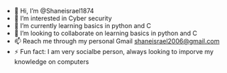 - 👋 Hi, I’m @Shaneisrael1874
- 👀 I’m interested in Cyber security 
- 🌱 I’m currently learning basics in python and C
- 💞️ I’m looking to collaborate on learning basics in python and C
- 📫 Reach me through my personal Gmail shaneisrael2006@gmail.com
- ⚡ Fun fact: I am very socialbe person, always looking to imporve my knowledge on computers 

<!---
Shaneisrael1874/Shaneisrael1874 is a ✨ special ✨ repository because its `README.md` (this file) appears on your GitHub profile.
You can click the Preview link to take a look at your changes.
--->
